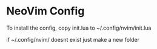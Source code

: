 # NeoVim Config

To install the config, copy init.lua to ~/.config/nvim/init.lua

if ~/.config/nvim/ doesnt exist just make a new folder
